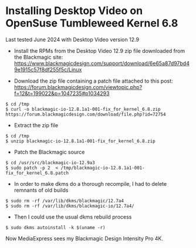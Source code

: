 # Installing Desktop Video on OpenSuse Tumbleweed Kernel 6.8

Last tested June 2024 with Desktop Video version 12.9

* Install the RPMs from the Desktop Video 12.9 zip file downloaded from the Blackmagic site:
<https://www.blackmagicdesign.com/support/download/6e65a87d97bd49e1915c57f8df255f5c/Linux>

* Download the zip file containing a patch file attached to this post:
<https://forum.blackmagicdesign.com/viewtopic.php?f=12&t=199022&p=1047235#p1034293>

```console
$ cd /tmp
$ curl -o blackmagic-io-12.8.1a1-001-fix_for_kernel_6.8.zip https://forum.blackmagicdesign.com/download/file.php?id=72754
```

* Extract the zip file

```console
$ cd /tmp
$ unzip blackmagic-io-12.8.1a1-001-fix_for_kernel_6.8.zip
```

* Patch the Blackmagic source

```console
$ cd /usr/src/blackmagic-io-12.9a3
$ sudo patch -p 2  < /tmp/blackmagic-io-12.8.1a1-001-fix_for_kernel_6.8.patch
```

* In order to make dkms do a thorough recompile, I had to delete remnants of old builds

```console
$ sudo rm -rf /var/lib/dkms/blackmagic/12.7a4
$ sudo rm -rf /var/lib/dkms/blackmagic-io/12.7a4/
```

* Then I could use the usual dkms rebuild process

```console
$ sudo dkms autoinstall -k $(uname -r)
```

Now MediaExpress sees my Blackmagic Design Intensity Pro 4K.
